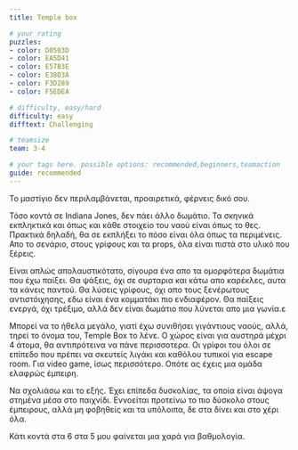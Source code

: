 ```yaml
---
title: Temple box

# your rating
puzzles:
- color: D0503D
- color: EA5D41
- color: E57B3E
- color: E38D3A
- color: F3D289
- color: F5EDEA

# difficulty, easy/hard
difficulty: easy
difftext: Challenging

# teamsize
team: 3-4

# your tags here. possible options: recommended,beginners,teamaction
guide: recommended
---
```


Το μαστίγιο δεν περιλαμβάνεται, προαιρετικά, φέρνεις δικό σου.

Τόσο κοντά σε Indiana Jones, δεν πάει άλλο δωμάτιο. Τα σκηνικά εκπληκτικά και όπως και κάθε στοιχείο του ναού είναι όπως το θες. Πρακτικά δηλαδή, θα σε εκπλήξει το πόσο είναι όλα όπως τα περιμένεις. Απο το σενάριο, στους γρίφους και τα props, όλα είναι πιστά στο υλικό που ξέρεις.

Είναι απλώς απολαυστικότατο, σίγουρα ένα απο τα ομορφότερα δωμάτια που έχω παίξει. Θα ψάξεις, όχι σε συρταρια και κάτω απο καρέκλες, αυτα τα κάνεις παντού. Θα λύσεις γρίφους, όχι απο τους ξενέρωτους αντιστόιχησης, εδω είναι ένα κομματάκι πιο ενδιαφέρον. Θα παίξεις ενεργά, όχι τρέξιμο, αλλά δεν είναι δωμάτιο που λύνεται απο μια γωνία.ε

Μπορεί να το ήθελα μεγάλο, γιατί έχω συνιθήσει γιγάντιους ναούς, αλλά, τηρεί το όνομα του, Temple Box το λένε. Ο χώρος είναι για αυστηρά μέχρι 4 άτομα, θα αντιπρότεινα να πάνε περισσοτερα. Οι γρίφοι του όλοι σε επίπεδο που πρέπει να σκευτείς λιγάκι και καθόλου τυπικοί για escape room. Για video game, ίσως περισσότερο. Οπότε ας έχεις μια ομάδα ελαφρώς έμπειρη.

Να σχολιάσω και το εξής. Έχει επίπεδα δυσκολίας, τα οποία είναι άψογα στημένα μέσα στο παιχνίδι. Εννοείται προτείνω το πιο δύσκολο στους έμπειρους, αλλά μη φοβηθείς και τα υπόλοιπα, δε στα δίνει και στο χέρι όλα.

Κάτι κοντά στα 6 στα 5 μου φαίνεται μια χαρά για βαθμολογία.